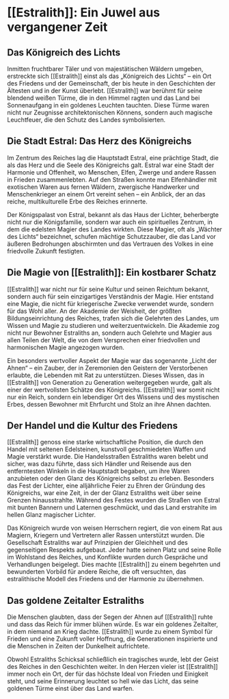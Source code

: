 # [[Estralith]]: Ein Juwel aus vergangener Zeit

## Das Königreich des Lichts
Inmitten fruchtbarer Täler und von majestätischen Wäldern umgeben, erstreckte sich [[Estralith]] einst als das „Königreich des Lichts“ – ein Ort des Friedens und der Gemeinschaft, der bis heute in den Geschichten der Ältesten und in der Kunst überlebt. [[Estralith]] war berühmt für seine blendend weißen Türme, die in den Himmel ragten und das Land bei Sonnenaufgang in ein goldenes Leuchten tauchten. Diese Türme waren nicht nur Zeugnisse architektonischen Könnens, sondern auch magische Leuchtfeuer, die den Schutz des Landes symbolisierten.

## Die Stadt Estral: Das Herz des Königreichs
Im Zentrum des Reiches lag die Hauptstadt Estral, eine prächtige Stadt, die als das Herz und die Seele des Königreichs galt. Estral war eine Stadt der Harmonie und Offenheit, wo Menschen, Elfen, Zwerge und andere Rassen in Frieden zusammenlebten. Auf den Straßen konnte man Elfenhändler mit exotischen Waren aus fernen Wäldern, zwergische Handwerker und Menschenkrieger an einem Ort vereint sehen – ein Anblick, der an das reiche, multikulturelle Erbe des Reiches erinnerte.

Der Königspalast von Estral, bekannt als das Haus der Lichter, beherbergte nicht nur die Königsfamilie, sondern war auch ein spirituelles Zentrum, in dem die edelsten Magier des Landes wirkten. Diese Magier, oft als „Wächter des Lichts“ bezeichnet, schufen mächtige Schutzzauber, die das Land vor äußeren Bedrohungen abschirmten und das Vertrauen des Volkes in eine friedvolle Zukunft festigten.

## Die Magie von [[Estralith]]: Ein kostbarer Schatz
[[Estralith]] war nicht nur für seine Kultur und seinen Reichtum bekannt, sondern auch für sein einzigartiges Verständnis der Magie. Hier entstand eine Magie, die nicht für kriegerische Zwecke verwendet wurde, sondern für das Wohl aller. An der Akademie der Weisheit, der größten Bildungseinrichtung des Reiches, trafen sich die Gelehrten des Landes, um Wissen und Magie zu studieren und weiterzuentwickeln. Die Akademie zog nicht nur Bewohner Estraliths an, sondern auch Gelehrte und Magier aus allen Teilen der Welt, die von dem Versprechen einer friedvollen und harmonischen Magie angezogen wurden.

Ein besonders wertvoller Aspekt der Magie war das sogenannte „Licht der Ahnen“ – ein Zauber, der in Zeremonien den Geistern der Verstorbenen erlaubte, die Lebenden mit Rat zu unterstützen. Dieses Wissen, das in [[Estralith]] von Generation zu Generation weitergegeben wurde, galt als einer der wertvollsten Schätze des Königreichs. [[Estralith]] war somit nicht nur ein Reich, sondern ein lebendiger Ort des Wissens und des mystischen Erbes, dessen Bewohner mit Ehrfurcht und Stolz an ihre Ahnen dachten.

## Der Handel und die Kultur des Friedens
[[Estralith]] genoss eine starke wirtschaftliche Position, die durch den Handel mit seltenen Edelsteinen, kunstvoll geschmiedeten Waffen und Magie verstärkt wurde. Die Handelsstraßen Estraliths waren belebt und sicher, was dazu führte, dass sich Händler und Reisende aus den entferntesten Winkeln in die Hauptstadt begaben, um ihre Waren anzubieten oder den Glanz des Königreichs selbst zu erleben. Besonders das Fest der Lichter, eine alljährliche Feier zu Ehren der Gründung des Königreichs, war eine Zeit, in der der Glanz Estraliths weit über seine Grenzen hinausstrahlte. Während des Festes wurden die Straßen von Estral mit bunten Bannern und Laternen geschmückt, und das Land erstrahlte im hellen Glanz magischer Lichter.

Das Königreich wurde von weisen Herrschern regiert, die von einem Rat aus Magiern, Kriegern und Vertretern aller Rassen unterstützt wurden. Die Gesellschaft Estraliths war auf Prinzipien der Gleichheit und des gegenseitigen Respekts aufgebaut. Jeder hatte seinen Platz und seine Rolle im Wohlstand des Reiches, und Konflikte wurden durch Gespräche und Verhandlungen beigelegt. Dies machte [[Estralith]] zu einem begehrten und bewunderten Vorbild für andere Reiche, die oft versuchten, das estralithische Modell des Friedens und der Harmonie zu übernehmen.

## Das goldene Zeitalter Estraliths
Die Menschen glaubten, dass der Segen der Ahnen auf [[Estralith]] ruhte und dass das Reich für immer blühen würde. Es war ein goldenes Zeitalter, in dem niemand an Krieg dachte. [[Estralith]] wurde zu einem Symbol für Frieden und eine Zukunft voller Hoffnung, die Generationen inspirierte und die Menschen in Zeiten der Dunkelheit aufrichtete.

Obwohl Estraliths Schicksal schließlich ein tragisches wurde, lebt der Geist des Reiches in den Geschichten weiter. In den Herzen vieler ist [[Estralith]] immer noch ein Ort, der für das höchste Ideal von Frieden und Einigkeit steht, und seine Erinnerung leuchtet so hell wie das Licht, das seine goldenen Türme einst über das Land warfen.
